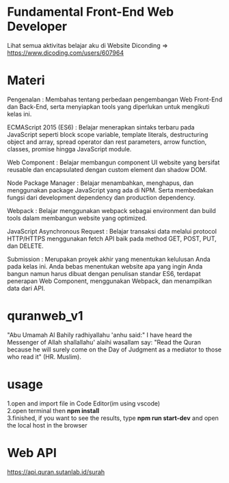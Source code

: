 # Fundamental Front-End Web Developer
Lihat semua aktivitas belajar aku di Website Diconding => https://www.dicoding.com/users/607964

# Materi

Pengenalan : Membahas tentang perbedaan pengembangan Web Front-End dan Back-End, serta menyiapkan tools yang diperlukan untuk mengikuti kelas ini.

ECMAScript 2015 (ES6) : Belajar menerapkan sintaks terbaru pada JavaScript seperti block scope variable, template literals, destructuring object and array, spread operator dan rest parameters, arrow function, classes, promise hingga JavaScript module.

Web Component : Belajar membangun component UI website yang bersifat reusable dan encapsulated dengan custom element dan shadow DOM.

Node Package Manager : Belajar menambahkan, menghapus, dan menggunakan package JavaScript yang ada di NPM. Serta membedakan fungsi dari development dependency dan production dependency.

Webpack : Belajar menggunakan webpack sebagai environment dan build tools dalam membangun website yang optimized.

JavaScript Asynchronous Request : Belajar transaksi data melalui protocol HTTP/HTTPS menggunakan fetch API baik pada method GET, POST, PUT, dan DELETE.

Submission : Merupakan proyek akhir yang menentukan kelulusan Anda pada kelas ini. Anda bebas menentukan website apa yang ingin Anda bangun namun harus dibuat dengan penulisan standar ES6, terdapat penerapan Web Component, menggunakan Webpack, dan menampilkan data dari API.

# quranweb_v1
"Abu Umamah Al Bahily radhiyallahu 'anhu said:" I have heard the Messenger of Allah shallallahu' alaihi wasallam say: "Read the Quran because he will surely come on the Day of Judgment as a mediator to those who read it" (HR. Muslim).

# usage
1.open and import file in Code Editor(im using vscode)<br>
2.open terminal then <b>npm install</b><br>
3.finished, if you want to see the results, type <b>npm run start-dev</b> and open the local host in the browser

# Web API
https://api.quran.sutanlab.id/surah

